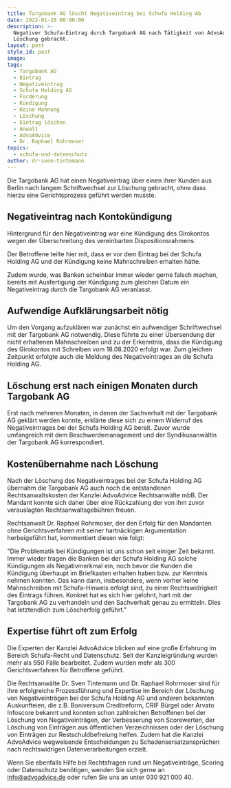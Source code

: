 ```yaml
---
title: Targobank AG löscht Negativeintrag bei Schufa Holding AG
date: 2022-01-20 00:00:00
description: >-
  Negativer Schufa-Eintrag durch Targobank AG nach Tätigkeit von AdvoAdvice zur
  Löschung gebracht.
layout: post
style_id: post
image:
tags:
  - Targobank AG
  - Eintrag
  - Negativeintrag
  - Schufa Holding AG
  - Forderung
  - Kündigung
  - Keine Mahnung
  - Löschung
  - Eintrag löschen
  - Anwalt
  - AdvoAdvice
  - Dr. Raphael Rohrmoser
topics:
  - schufa-und-datenschutz
author: dr-sven-tintemann
---
```

Die Targobank AG hat einen Negativeintrag über einen ihrer Kunden aus Berlin nach langem Schriftwechsel zur Löschung gebracht, ohne dass hierzu eine Gerichtsprozess geführt werden musste.

## Negativeintrag nach Kontokündigung

Hintergrund für den Negativeintrag war eine Kündigung des Girokontos wegen der Überschreitung des vereinbarten Dispositionsrahmens.

Der Betroffene teilte hier mit, dass er vor dem Eintrag bei der Schufa Holding AG und der Kündigung keine Mahnschreiben erhalten hätte.

Zudem wurde, was Banken scheinbar immer wieder gerne falsch machen, bereits mit Ausfertigung der Kündigung zum gleichen Datum ein Negativeintrag durch die Targobank AG veranlasst.

## Aufwendige Aufklärungsarbeit nötig

Um den Vorgang aufzuklären war zunächst ein aufwendiger Schriftwechsel mit der Targobank AG notwendig. Diese führte zu einer Übersendung der nicht erhaltenen Mahnschreiben und zu der Erkenntnis, dass die Kündigung des Girokontos mit Schreiben vom 18.08.2020 erfolgt war. Zum gleichen Zeitpunkt erfolgte auch die Meldung des Negativeintrages an die Schufa Holding AG.

## Löschung erst nach einigen Monaten durch Targobank AG

Erst nach mehreren Monaten, in denen der Sachverhalt mit der Targobank AG geklärt werden konnte, erklärte diese sich zu einem Widerruf des Negativeintrages bei der Schufa Holding AG bereit. Zuvor wurde umfangreich mit dem Beschwerdemanagement und der Syndikusanwältin der Targobank AG korrespondiert.

## Kostenübernahme nach Löschung

Nach der Löschung des Negativeintrages bei der Schufa Holding AG übernahm die Targobank AG auch noch die entstandenen Rechtsanwaltskosten der Kanzlei AdvoAdvice Rechtsanwälte mbB. Der Mandant konnte sich daher über eine Rückzahlung der von ihm zuvor verauslagten Rechtsanwaltsgebühren freuen.

Rechtsanwalt Dr. Raphael Rohrmoser, der den Erfolg für den Mandanten ohne Gerichtsverfahren mit seiner hartnäckigen Argumentation herbeigeführt hat, kommentiert diesen wie folgt:

"Die Problematik bei Kündigungen ist uns schon seit einiger Zeit bekannt. Immer wieder tragen die Banken bei der Schufa Holding AG solche Kündigungen als Negativmerkmal ein, noch bevor die Kunden die Kündigung überhaupt im Briefkasten erhalten haben bzw. zur Kenntnis nehmen konnten. Das kann dann, insbesondere, wenn vorher keine Mahnschreiben mit Schufa-Hinweis erfolgt sind, zu einer Rechtswidrigkeit des Eintrags führen. Konkret hat es sich hier gelohnt, hart mit der Targobank AG zu verhandeln und den Sachverhalt genau zu ermitteln. Dies hat letztendlich zum Löscherfolg geführt."

## Expertise führt oft zum Erfolg

Die Experten der Kanzlei AdvoAdvice blicken auf eine große Erfahrung im Bereich Schufa-Recht und Datenschutz. Seit der Kanzleigründung wurden mehr als 950 Fälle bearbeitet. Zudem wurden mehr als 300 Gerichtsverfahren für Betroffene geführt.

Die Rechtsanwälte Dr. Sven Tintemann und Dr. Raphael Rohrmoser sind für ihre erfolgreiche Prozessführung und Expertise im Bereich der Löschung von Negativeinträgen bei der Schufa Holding AG und anderen bekannten Auskunfteien, die z.B. Boniversum Creditreform, CRIF Bürgel oder Arvato Infoscore bekannt und konnten schon zahlreichen Betroffenen bei der Löschung von Negativeinträgen, der Verbesserung von Scorewerten, der Löschung von Einträgen aus öffentlichen Verzeichnissen oder der Löschung von Einträgen zur Restschuldbefreiung helfen. Zudem hat die Kanzlei AdvoAdvice wegweisende Entscheidungen zu Schadensersatzansprüchen nach rechtswidrigen Datenverarbeitungen erzielt.

Wenn Sie ebenfalls Hilfe bei Rechtsfragen rund um Negativeinträge, Scoring oder Datenschutz benötigen, wenden Sie sich gerne an info@advoadvice.de oder rufen Sie uns an unter 030 921 000 40.
